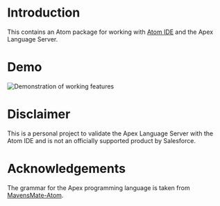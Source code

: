 Introduction
===

This contains an Atom package for working with [Atom IDE](https://ide.atom.io/) and the Apex Language Server.

Demo
===

![Demonstration of working features](https://github.com/vazexqi/atom-ide-apex/raw/master/screenshots/apex-lsp-in-atom-ide.gif "Demonstration of working features")

Disclaimer
===

This is a personal project to validate the Apex Language Server with the Atom IDE and is not an officially supported product by Salesforce.

Acknowledgements
===

The grammar for the Apex programming language is taken from [MavensMate-Atom](https://github.com/joeferraro/MavensMate-Atom).

